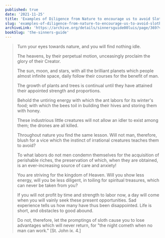 ```yaml
---
published: true
date: '2021-11-25'
title: 'Examples of Diligence from Nature to encourage us to avoid Sloth and labor for Heaven'
slug: 'examples-of-diligence-from-nature-to-encourage-us-to-avoid-sloth-and-labor-for-heaven'
archiveLink: 'https://archive.org/details/sinnersguide00luis/page/369?view=theater'
bookSlug: 'the-sinners-guide'
---
```


> Turn your eyes towards nature, and you will find nothing idle.
>
> The heavens, by their perpetual motion, unceasingly proclaim the glory of their Creator.
>
> The sun, moon, and stars, with all the brilliant planets which people almost infinite space, daily follow their courses for the benefit of man.
>
> The growth of plants and trees is continual until they have attained their appointed strength and proportions.
>
> Behold the untiring energy with which the ant labors for its winter's food; with which the bees toil in building their hives and storing them with honey.
>
> These industrious little creatures will not allow an idler to exist among them; the drones are all killed.
>
> Throughout nature you find the same lesson. Will not man, therefore, blush for a vice which the instinct of irrational creatures teaches them to avoid?
>
> To what labors do not men condemn themselves for the acquisition of perishable riches, the preservation of which, when they are obtained, is an ever-increasing source of care and anxiety!
>
> You are striving for the kingdom of Heaven. Will you show less energy, will you be less diligent, in toiling for spiritual treasures, which can never be taken from you?
>
> If you will not profit by time and strength to labor now, a day will come when you will vainly seek these present opportunities. Sad experience tells us how many have thus been disappointed. Life is short, and obstacles to good abound.
>
> Do not, therefore, let the promptings of sloth cause you to lose advantages which will never return, for "the night cometh when no man can work." [St. John ix. 4.]